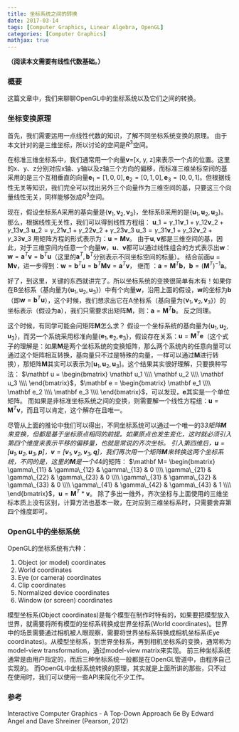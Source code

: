 ```yaml
---
title: 坐标系统之间的转换
date: 2017-03-14
tags: [Computer Graphics, Linear Algebra, OpenGL]
categories: [Computer Graphics]
mathjax: true
---
```


**（阅读本文需要有线性代数基础。）**
### 概要
这篇文章中，我们来聊聊OpenGL中的坐标系统以及它们之间的转换。
### 坐标变换原理
首先，我们需要运用一点线性代数的知识，了解不同坐标系统变换的原理。
由于本文针对的是三维坐标，所以讨论的空间是$R^3$空间。
<!--more-->
在标准三维坐标系中，我们通常用一个向量**v**=[x, y, z]来表示一个点的位置。这里的x、y、z分别对应x轴、y轴以及z轴三个方向的偏移，而标准三维坐标空间的基采用的是三个互相垂直的向量$\mathbf e_1=[1,0,0], \mathbf e_2=[0,1,0], \mathbf e_3=[0,0,1]$。但根据线性无关等知识，我们完全可以找出另外三个向量作为三维空间的基，只要这三个向量线性无关，同样能够张成$R^3$空间。

现在，假设坐标系A采用的基向量是{$\mathbf v_1, \mathbf v_2, \mathbf v_3$}，坐标系B采用的是{$\mathbf u_1, \mathbf u_2, \mathbf u_3$}。
那么，根据线性无关性，我们可以得到线性方程组：
${\mathbf u\_1 = \gamma\_{11}\mathbf v\_1+\gamma\_{12}\mathbf v\_2+\gamma\_{13}\mathbf v\_3}$ 
$\mathbf u\_2 = \gamma\_{21}\mathbf v\_1+\gamma\_{22}\mathbf v\_2+\gamma\_{23}\mathbf v\_3$
$\mathbf u\_3 = \gamma\_{31}\mathbf v\_1+\gamma\_{32}\mathbf v\_2+\gamma\_{33}\mathbf v\_3$
用矩阵方程的形式表示为：$\mathbf u = \mathbf M \mathbf v$。
由于$\mathbf u, \mathbf v$都是三维空间的基，因此，对于三维空间内任意一个向量$\mathbf w$，$\mathbf u、\mathbf v$都可以通过线性组合的方式表示出$\mathbf w$：
$\mathbf w = \mathbf a^T \mathbf v = \mathbf b^T \mathbf u$（这里的$\mathbf a^T, \mathbf b^T$分别表示不同坐标空间的标量）。
结合前面$\mathbf u = \mathbf M \mathbf v$，进一步得到：$\mathbf w = \mathbf b^T \mathbf u = \mathbf b^T \mathbf M \mathbf v=\mathbf a^T \mathbf v$，
继而 ：$\mathbf a = \mathbf M^T \mathbf b$，$\mathbf b = (\mathbf M^T)^{-1} \mathbf a$。

好了，到这里，关键的东西就讲完了。所以坐标系统的变换很简单有木有！如果你在B坐标系（基向量为{$\mathbf u_1, \mathbf u_2, \mathbf u_3$}）中有个向量$\mathbf w$，沿用上面的假设，$\mathbf w$的坐标为$\mathbf b$（即$\mathbf w = \mathbf b^T \mathbf u$），这个时候，我们想求出它在A坐标系（基向量为{$\mathbf v_1, \mathbf v_2, \mathbf v_3$}）的坐标表示（假设为$\mathbf a$），我们只需要求出矩阵$\mathbf M$，则：$\mathbf a = \mathbf M^T \mathbf b$。
反之同理。

这个时候，有同学可能会问矩阵$\mathbf M$怎么求？
假设一个坐标系统的基向量为{$\mathbf u_1, \mathbf u_2, \mathbf u_3$}，而另一个系统采用标准向量{$\mathbf e_1, \mathbf e_2, \mathbf e_3$}，假设存在关系：$\mathbf u = \mathbf M^T \mathbf e$（这个式子的理解是：如果$\mathbf M$是两个坐标系统的变换矩阵，那么两个系统内的任意向量可以通过这个矩阵相互转换，基向量只不过是特殊的向量，一样可以通过$\mathbf M$进行转换），那矩阵$\mathbf M$其实可以表示为[$\mathbf u_1, \mathbf u_2, \mathbf u_3$]。这个结果其实很好理解，只要换种写法：
$\mathbf u =   \begin{bmatrix}
    \mathbf u_1   \\\\
    \mathbf u_2    \\\\
    \mathbf u_3    \\\\
   \end{bmatrix}$，$\mathbf e = \begin{bmatrix}
    \mathbf e_1   \\\\
    \mathbf e_2    \\\\
    \mathbf e_3    \\\\
   \end{bmatrix}$，可以发现，$\mathbf e$其实是一个单位矩阵。
而如果是非标准坐标系统之间的变换，则需要解一个线性方程组：$\mathbf u = \mathbf M^T \mathbf v$，而且可以肯定，这个解存在且唯一。

尽管从上面的推论中我们可以得出，不同坐标系统可以通过一个唯一的3*3矩阵$\mathbf M$来变换，但都是基于坐标原点相同的前提。如果原点也发生变化，这时就必须引入第四个维度来表示平移的偏移量，也就是常说的齐次坐标。
引入第四维后，$\mathbf u=[\mathbf u_1,\mathbf u_2,\mathbf u_3,\mathbf p]$，$\mathbf v=[\mathbf v_1,\mathbf v_2,\mathbf v_3,\mathbf q]$，我们再次用一个矩阵$\mathbf M$来转换这两个坐标系统，不同的是，这里的$\mathbf M$是一个4*4的矩阵：
$\mathbf M= \begin{bmatrix}
\gamma\_{11} & \gamma\_{12} & \gamma\_{13} & 0 \\\\
\gamma\_{21} & \gamma\_{22} & \gamma\_{23} & 0 \\\\
\gamma\_{31} & \gamma\_{32} & \gamma\_{33} & 0 \\\\
\gamma\_{41} & \gamma\_{42} & \gamma\_{43} & 1 \\\\
\end{bmatrix}$，$\mathbf u = \mathbf M^T * \mathbf v$。
除了多出一维外，齐次坐标与上面使用的三维坐标本质上没有区别，计算方法也基本一致，在对应到三维坐标系时，只需要舍弃第四个维度即可。


### OpenGL中的坐标系统
OpenGL的坐标系统有六种：
1. Object (or model) coordinates
2. World coordinates
3. Eye (or camera) coordinates
4. Clip coordinates
5. Normalized device coordinates
6. Window (or screen) coordinates

模型坐标系(Object coordinates)是每个模型在制作时特有的，如果要把模型放入世界，就需要将所有模型的坐标系转换成世界坐标系(World coordinates)。世界中的场景需要通过相机被人眼观察，需要将世界坐标系转换成相机坐标系(Eye coordinates)。从模型坐标系，到世界坐标系，再到相机坐标系的变换，通常称为model-view transformation，通过model-view matrix来实现。
前三种坐标系统通常是由用户指定的，而后三种坐标系统一般都是在OpenGL管道中，由程序自己实现的。
而OpenGL中坐标系统转换的原理，其实就是上面所讲的那些，只不过在使用时，我们可以使用一些API来简化不少工作。

### 参考
Interactive Computer Graphics - A Top-Down Approach 6e By Edward Angel and Dave Shreiner (Pearson, 2012)











